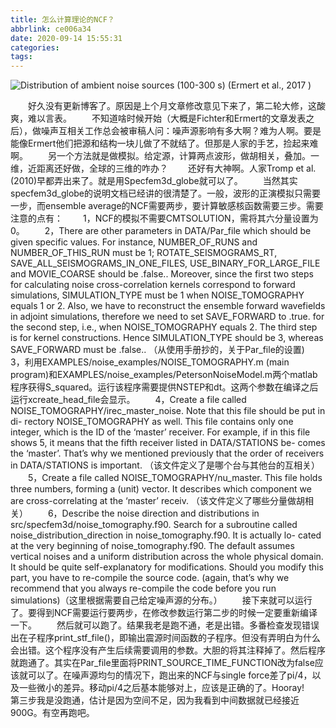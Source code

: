 ```yaml
---
title: 怎么计算理论的NCF？
abbrlink: ce006a34
date: 2020-09-14 15:55:31
categories:
tags:
---
```

![Distribution of ambient noise sources (100-300 s) (Ermert et al., 2017 )](source_dis.png)
<!-- less -->
&emsp;&emsp;好久没有更新博客了。原因是上个月文章修改意见下来了，第二轮大修，这酸爽，难以言表。
&emsp;&emsp;不知道啥时候开始（大概是Fichter和Ermert的文章发表之后），做噪声互相关工作总会被审稿人问：噪声源影响有多大啊？难为人啊。要是能像Ermert他们把源和结构一块儿做了不就结了。但那是人家的手艺，捡起来难啊。
&emsp;&emsp;另一个方法就是做模拟。给定源，计算两点波形，做胡相关，叠加。一维，近距离还好做，全球的三维的咋办？
&emsp;&emsp;还好有大神啊。人家Tromp et al. (2010)早都弄出来了。就是用Specfem3d_globe就可以了。
&emsp;&emsp;当然其实specfem3d_globe的说明文档已经讲的很清楚了。一般，波形的正演模拟只需要一步，而ensemble average的NCF需要两步，要计算敏感核函数需要三步。需要注意的点有：
&emsp;&emsp;1，NCF的模拟不需要CMTSOLUTION，需将其六分量设置为0。
&emsp;&emsp;2，There are other parameters in DATA/Par_file which should be given specific values. For instance, NUMBER_OF_RUNS and NUMBER_OF_THIS_RUN must be 1; ROTATE_SEISMOGRAMS_RT, SAVE_ALL_SEISMOGRAMS_IN_ONE_FILES,
USE_BINARY_FOR_LARGE_FILE and MOVIE_COARSE should be .false.. Moreover, since the first two steps
for calculating noise cross-correlation kernels correspond to forward simulations, SIMULATION_TYPE must be 1
when NOISE_TOMOGRAPHY equals 1 or 2. Also, we have to reconstruct the ensemble forward wavefields in adjoint
simulations, therefore we need to set SAVE_FORWARD to .true. for the second step, i.e., when NOISE_TOMOGRAPHY equals 2. The third step is for kernel constructions. Hence SIMULATION_TYPE should be 3, whereas SAVE_FORWARD
must be .false.. （从使用手册抄的，关于Par_file的设置)
&emsp;&emsp;3，利用EXAMPLES/noise_examples/NOISE_TOMOGRAPHY.m (main program)和EXAMPLES/noise_examples/PetersonNoiseModel.m两个matlab程序获得S_squared。运行该程序需要提供NSTEP和dt。这两个参数在编译之后运行xcreate_head_file会显示。
&emsp;&emsp;4，Create a file called NOISE_TOMOGRAPHY/irec_master_noise. Note that this file should be put in di-
rectory NOISE_TOMOGRAPHY as well. This file contains only one integer, which is the ID of the ‘master’
receiver. For example, if in this file shows 5, it means that the fifth receiver listed in DATA/STATIONS be-
comes the ‘master’. That’s why we mentioned previously that the order of receivers in DATA/STATIONS is
important. （该文件定义了是哪个台与其他台的互相关）
&emsp;&emsp;5，Create a file called NOISE_TOMOGRAPHY/nu_master. This file holds three numbers, forming a (unit)
vector. It describes which component we are cross-correlating at the ‘master’ receiv. （该文件定义了哪些分量做胡相关）
&emsp;&emsp;6，Describe the noise direction and distributions in src/specfem3d/noise_tomography.f90. Search for
a subroutine called noise_distribution_direction in noise_tomography.f90. It is actually lo-
cated at the very beginning of noise_tomography.f90. The default assumes vertical noises and a uniform
distribution across the whole physical domain. It should be quite self-explanatory for modifications. Should you
modify this part, you have to re-compile the source code. (again, that’s why we recommend that you always
re-compile the code before you run simulations)（这里根据需要自己给定噪声源的分布。）
&emsp;&emsp;接下来就可以运行了。要得到NCF需要运行要两步，在修改参数运行第二步的时候一定要重新编译一下。
&emsp;&emsp;然后就可以跑了。结果我老是跑不通，老是出错。多番检查发现错误出在子程序print_stf_file()，即输出震源时间函数的子程序。但没有弄明白为什么会出错。这个程序没有产生后续需要调用的参数。大胆的将其注释掉了。然后程序就跑通了。其实在Par_file里面将PRINT_SOURCE_TIME_FUNCTION改为false应该就可以了。在噪声源均匀的情况下，跑出来的NCF与single force差了pi/4，以及一些微小的差异。移动pi/4之后基本能够对上，应该是正确的了。Hooray!
&emsp;&emsp;第三步我是没跑通，估计是因为空间不足，因为我看到中间数据就已经接近900G。有空再跑吧。
